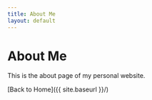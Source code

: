 ```yaml
---
title: About Me
layout: default
---
```


# About Me

This is the about page of my personal website.

[Back to Home]({{ site.baseurl }}/)
